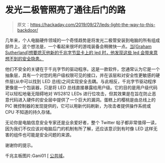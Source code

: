 # 发光二极管照亮了通往后门的路

> 原文：<https://hackaday.com/2019/09/27/leds-light-the-way-to-this-backdoor/>

几年来，个人电脑硬件领域的一个奇怪趋势是将发光二极管安装到电脑的所有组成部件上。这个想法是，一个看起来很坏的游戏装备会稍微快一点。[当[Graham Sutherland]想要熄灭他新的千兆字节显卡上的 led 时，他发现这些 led 会带来意想不到的安全隐患。](https://twitter.com/gsuberland/status/1175570500292108289)

他们不安全的关键在于千兆字节的驱动程序。这是一款软件，您通常认为它是一个抽象层，具有一个对您的用户级权限可见的接口，并在该层和对安全性更敏感的硬件层(从中可以找到 LED 总线)之间实现安全去耦。与此相反，千兆字节驱动程序更像是一个包装器，只是将 LED 总线直接暴露给用户级。它的目的是用户级代码可以轻松地毫无阻碍地对 WS2812 LEDs 进行位攻击，但其效果是在旨在防止恶意代码进入硬件的安全层中提供了一个巨大的漏洞。蛋糕上的樱桃是由总线上的 PIC 微控制器的发现提供的，它可以用新代码刷新，为攻击者提供操作系统或 CPU 不知道的持久存储。

无论你是电脑信息安全专家还是业余爱好者，整个 Twitter 帖子都非常值得一读，因为我们不仅应该对电脑后门的机制有所了解，还应该意识到有时像 LED 这样无害的组件也可能是安全问题的来源。

谢谢你的提示。

千兆主板图片:Gani01 [ [公共域](https://commons.wikimedia.org/wiki/File:Gigabyte_motherboard2.JPG)。